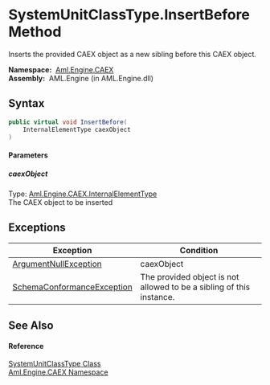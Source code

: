 SystemUnitClassType.InsertBefore Method
=======================================
Inserts the provided CAEX object as a new sibling before this CAEX object.

  **Namespace:**  [Aml.Engine.CAEX][1]  
  **Assembly:**  AML.Engine (in AML.Engine.dll)

Syntax
------

```csharp
public virtual void InsertBefore(
	InternalElementType caexObject
)
```

#### Parameters

##### *caexObject*
Type: [Aml.Engine.CAEX.InternalElementType][2]  
The CAEX object to be inserted


Exceptions
----------

Exception                       | Condition                                                            
------------------------------- | -------------------------------------------------------------------- 
[ArgumentNullException][3]      | caexObject                                                           
[SchemaConformanceException][4] | The provided object is not allowed to be a sibling of this instance. 


See Also
--------

#### Reference
[SystemUnitClassType Class][5]  
[Aml.Engine.CAEX Namespace][1]  

[1]: ../README.md
[2]: ../InternalElementType/README.md
[3]: https://docs.microsoft.com/dotnet/api/system.argumentnullexception
[4]: ../SchemaConformanceException/README.md
[5]: README.md
[6]: https://www.automationml.org
[7]: ../../icons/logoShade.png